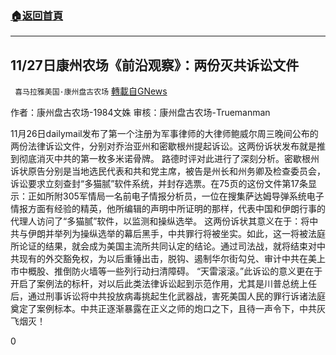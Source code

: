 ###  [:house:返回首頁](https://github.com/ourhimalayas/txt)
---

## 11/27日康州农场《前沿观察》：两份灭共诉讼文件
` 喜马拉雅美国·康州盘古农场` [轉載自GNews](https://gnews.org/zh-hans/596675/)

作者：康州盘古农场-1984文姝
审核：康州盘古农场-Truemanman





11月26日dailymail发布了第一个注册为军事律师的大律师鲍威尔周三晚间公布的两份法律诉讼文件，分别对乔治亚州和密歇根州提起诉讼。这两份诉状发布就是推到彻底消灭中共的第一枚多米诺骨牌。
路德时评对此进行了深刻分析。密歇根州诉状原告分别是当地选民代表和共和党主席，被告是州长和州务卿及检查委员会，诉讼要求立刻查封“多猫腻”软件系统，并封存选票。在75页的这份文件第17条显示：正如所附305军情局一名前电子情报分析员，一位在搜集萨达姆导弹系统电子情报方面有经验的精英，他所编辑的声明中所证明的那样，代表中国和伊朗行事的代理人访问了“多猫腻”软件，以监测和操纵选举。
这两份诉状其意义在于：将中共与伊朗并举列为操纵选举的幕后黑手，中共罪行将被坐实。如此，这一将被法庭所论证的结果，就会成为美国主流所共同认定的结论。通过司法战，就将结束对中共现有的外交豁免权，为以后重锤出击，脱钩、遏制华尔街勾兑、审计中共在美上市中概股、推倒防火墙等一些列行动扫清障碍。
“天雷滚滚。”此诉讼的意义更在于开启了案例法的标杆，对以后此类法律诉讼起到示范作用，尤其是川普总统上任后，通过刑事诉讼将中共投放病毒挑起生化武器战，害死美国人民的罪行诉诸法庭奠定了案例标本。中共正逐渐暴露在正义之师的炮口之下，且待一声令下，中共灰飞烟灭！

0
